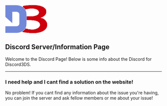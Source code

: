 <link rel="shortcut icon" type="image/x-icon" href="Images/favicon.ico">
<img src="Images/logo.png">

## Discord Server/Information Page

Welcome to the Discord Page! Below is some info about the Discord for Discord3DS.

---
### I need help and I cant find a solution on the website!

No problem! If you cant find any information about the issue you're having, you can join the server and ask fellow members or me about your issue!


